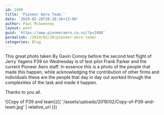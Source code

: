 ```yaml
---
id: 2498
title: 'Pioneer Aero Team.'
date: '2019-02-28T20:28:26+13:00'
author: Paul McSweeney
layout: post
guid: 'https://www.pioneeraero.co.nz/?p=2498'
permalink: /2019/02/28/pioneer-aero-team/
categories: Blog
---
```


This great photo taken By Gavin Conroy before the second test flight of Jerry Yagens P39 on Wednesday is of test pilot Frank Parker and the current Pioneer Aero staff. In essence this is a photo of the people that made this happen, while acknowledging the contribution of other firms and individuals these are the people that day in day out worked through the complexities of the task and made it happen.

Thanks to you all.

![Copy of P39 and team]({{ '/assets/uploads/2019/02/Copy-of-P39-and-team.jpg' | relative_url }})
